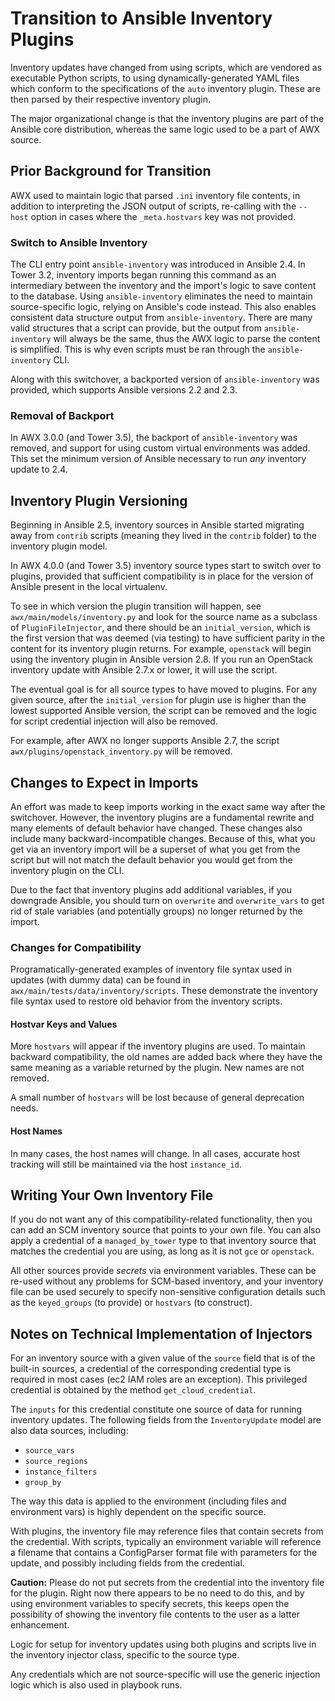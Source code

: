 # Transition to Ansible Inventory Plugins

Inventory updates have changed from using scripts, which are vendored as executable Python scripts, to using dynamically-generated YAML files which conform to the specifications of the `auto` inventory plugin.  These are then parsed by their respective inventory plugin.

The major organizational change is that the inventory plugins are part of the Ansible core distribution, whereas the same logic used to be a part of AWX source.


## Prior Background for Transition

AWX used to maintain logic that parsed `.ini` inventory file contents, in addition to interpreting the JSON output of scripts, re-calling with the `--host` option in cases where the `_meta.hostvars` key was not provided.


### Switch to Ansible Inventory

The CLI entry point `ansible-inventory` was introduced in Ansible 2.4. In Tower 3.2, inventory imports began running this command as an intermediary between the inventory and the import's logic to save content to the database. Using `ansible-inventory` eliminates the need to maintain source-specific logic, relying on Ansible's code instead. This also enables consistent data structure output from `ansible-inventory`. There are many valid structures that a script can provide, but the output from `ansible-inventory` will always be the same, thus the AWX logic to parse the content is simplified. This is why even scripts must be ran through the `ansible-inventory` CLI.

Along with this switchover, a backported version of `ansible-inventory` was provided, which supports Ansible versions 2.2 and 2.3.


### Removal of Backport

In AWX 3.0.0 (and Tower 3.5), the backport of `ansible-inventory` was removed, and support for using custom virtual environments was added. This set the minimum version of Ansible necessary to run _any_ inventory update to 2.4.


## Inventory Plugin Versioning

Beginning in Ansible 2.5, inventory sources in Ansible started migrating away from `contrib` scripts (meaning they lived in the `contrib` folder) to the inventory plugin model.

In AWX 4.0.0 (and Tower 3.5) inventory source types start to switch over to plugins, provided that sufficient compatibility is in place for the version of Ansible present in the local virtualenv.

To see in which version the plugin transition will happen, see `awx/main/models/inventory.py` and look for the source name as a subclass of `PluginFileInjector`, and there should be an `initial_version`, which is the first version that was deemed (via testing) to have sufficient parity in the content for its inventory plugin returns. For example, `openstack` will begin using the inventory plugin in Ansible version 2.8. If you run an OpenStack inventory update with Ansible 2.7.x or lower, it will use the script.

The eventual goal is for all source types to have moved to plugins. For any given source, after the `initial_version` for plugin use is higher than the lowest supported Ansible version, the script can be removed and the logic for script credential injection will also be removed.

For example, after AWX no longer supports Ansible 2.7, the script `awx/plugins/openstack_inventory.py` will be removed.


## Changes to Expect in Imports

An effort was made to keep imports working in the exact same way after the switchover. However, the inventory plugins are a fundamental rewrite and many elements of default behavior have changed. These changes also include many backward-incompatible changes. Because of this, what you get via an inventory import will be a superset of what you get from the script but will not match the default behavior you would get from the inventory plugin on the CLI.

Due to the fact that inventory plugins add additional variables, if you downgrade Ansible, you should turn on `overwrite` and `overwrite_vars` to get rid of stale variables (and potentially groups) no longer returned by the import.


### Changes for Compatibility

Programatically-generated examples of inventory file syntax used in updates (with dummy data) can be found in `awx/main/tests/data/inventory/scripts`. These demonstrate the inventory file syntax used to restore old behavior from the inventory scripts.


#### Hostvar Keys and Values

More `hostvars` will appear if the inventory plugins are used. To maintain backward compatibility, the old names are added back where they have the same meaning as a variable returned by the plugin. New names are not removed.

A small number of `hostvars` will be lost because of general deprecation needs.


#### Host Names

In many cases, the host names will change. In all cases, accurate host tracking will still be maintained via the host `instance_id`.


## Writing Your Own Inventory File

If you do not want any of this compatibility-related functionality, then you can add an SCM inventory source that points to your own file. You can also apply a credential of a `managed_by_tower` type to that inventory source that matches the credential you are using, as long as it is not `gce` or `openstack`.

All other sources provide _secrets_ via environment variables.  These can be re-used without any problems for SCM-based inventory, and your inventory file can be used securely to specify non-sensitive configuration details such as the `keyed_groups` (to provide) or `hostvars` (to construct).


## Notes on Technical Implementation of Injectors

For an inventory source with a given value of the `source` field that is of the built-in sources, a credential of the corresponding credential type is required in most cases (ec2 IAM roles are an exception). This privileged credential is obtained by the method `get_cloud_credential`.

The `inputs` for this credential constitute one source of data for running inventory updates. The following fields from the `InventoryUpdate` model are also data sources, including:

 - `source_vars`
 - `source_regions`
 - `instance_filters`
 - `group_by`

The way this data is applied to the environment (including files and environment vars) is highly dependent on the specific source.

With plugins, the inventory file may reference files that contain secrets from the credential. With scripts, typically an environment variable will reference a filename that contains a ConfigParser format file with parameters for the update, and possibly including fields from the credential.


**Caution:** Please do not put secrets from the credential into the inventory file for the plugin. Right now there appears to be no need to do this, and by using environment variables to specify secrets, this keeps open the possibility of showing the inventory file contents to the user as a latter enhancement.

Logic for setup for inventory updates using both plugins and scripts live in the inventory injector class, specific to the source type.

Any credentials which are not source-specific will use the generic injection logic which is also used in playbook runs.
